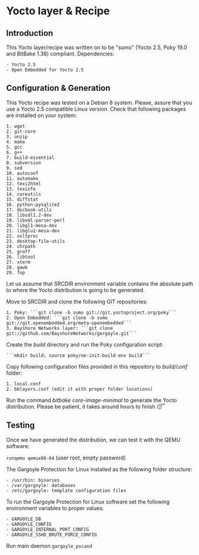 # Yocto layer & Recipe

## Introduction

This Yocto layer/recipe was written on to be "sumo" (Yocto 2.5, Poky 19.0 and
BitBake 1.38) compliant. Dependencies:

	- Yocto 2.5
	- Open Embedded for Yocto 2.5

## Configuration & Generation

This Yocto recipe was tested on a Debian 8 system. Please, assure that you
use a Yocto 2.5 compatible Linux version. Check that following packages are 
installed on your system:

	1. wget
	2. git-core
	3. unzip
	4. make
	5. gcc
	6. g++
	7. build-essential
	8. subversion
	9. sed
	10. autoconf
	11. automake
	12. texi2html
	13. texinfo
	14. coreutils
	15. diffstat
	16. python-pysqlite2
	17. docbook-utils
	18. libsdl1.2-dev
	19. libxml-parser-perl
	20. libgl1-mesa-dev
	21. libglu1-mesa-dev
	22. xsltproc
	23. desktop-file-utils
	24. chrpath
	25. groff
	26. libtool
	27. xterm
	28. gawk
	29. fop

Let us assume that SRCDIR environment variable contains the absolute path to where 
the Yocto distribution is going to be generated.

Move to SRCDIR and clone the following GIT repositories:

	1. Poky: ```git clone -b sumo git://git.yoctoproject.org/poky```
	2. Open Embedded: ```git clone -b sumo git://git.openembedded.org/meta-openembedded```
	3. Bayshore Networks layer: ```git clone git://github.com/BayshoreNetworks/gargoyle.git```

Create the _build_ directory and run the Poky configuration script:

	```mkdir build; source poky/oe-init-build-env build```

Copy following configuration files provided in this repository to _build/conf_ folder:

	1. local.conf
	2. bblayers.conf (edit it with proper folder locations)

Run the command _bitbake core-image-minimal_ to generate the Yocto distribution. Please 
be patient, it takes around hours to finish :sleeping:

## Testing

Once we have generated the distribution, we can test it with the QEMU software:

```runqemu qemux86-64``` (user root, empty password)

The Gargoyle Protection for Linux installed as the following folder structure:

	- /usr/bin: binaries
	- /var/gargoyle: databases
	- /etc/gargoyle: template configuration files

To run the Gargoyle Protection for Linux software set the following environment 
variables to proper values:

	- GARGOYLE_DB
	- GARGOYLE_CONFIG
	- GARGOYLE_INTERNAL_PORT_CONFIG
	- GARGOYLE_SSHD_BRUTE_FORCE_CONFIG

Run main daemon ```gargoyle_pscand```
